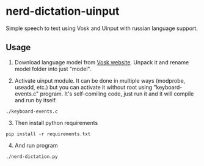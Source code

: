 # nerd-dictation-uinput
Simple speech to text using Vosk and Uinput with russian language support.

## Usage
1. Download language model from [Vosk website](https://alphacephei.com/vosk/models). Unpack it and rename model folder into just "model".

2. Activate uinput module. It can be done in multiple ways (modprobe, useadd, etc.) but you can activate it without root using "keyboard-events.c" program. It's self-comiling code, just run it and it will compile and run by itself.
```
./keyboard-events.c
```

3. Then install python requirements
```
pip install -r requirements.txt
```

4. And run program
```
./nerd-dictation.py
```
